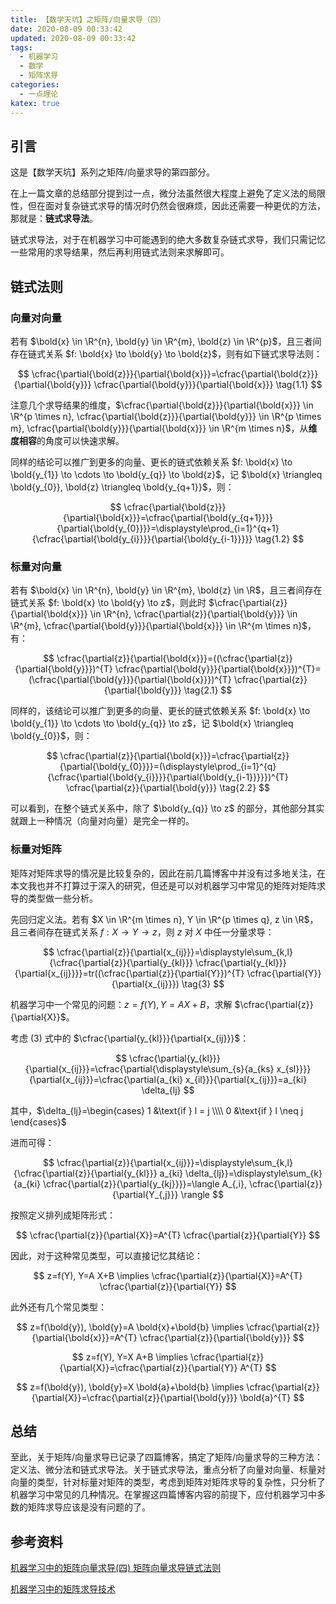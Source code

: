 ```yaml
---
title: 【数学天坑】之矩阵/向量求导（四）
date: 2020-08-09 00:33:42
updated: 2020-08-09 00:33:42
tags:
  - 机器学习
  - 数学
  - 矩阵求导
categories:
  - 一点理论
katex: true
---
```


## 引言

这是【数学天坑】系列之矩阵/向量求导的第四部分。

在上一篇文章的总结部分提到过一点，微分法虽然很大程度上避免了定义法的局限性，但在面对复杂链式求导的情况时仍然会很麻烦，因此还需要一种更优的方法，那就是：**链式求导法**。

链式求导法，对于在机器学习中可能遇到的绝大多数复杂链式求导，我们只需记忆一些常用的求导结果，然后再利用链式法则来求解即可。

<!-- more -->

## 链式法则

### 向量对向量

若有 $\bold{x} \in \R^{n}, \bold{y} \in \R^{m}, \bold{z} \in \R^{p}$，且三者间存在链式关系 $f: \bold{x} \to \bold{y} \to \bold{z}$，则有如下链式求导法则：

$$ \cfrac{\partial{\bold{z}}}{\partial{\bold{x}}}=\cfrac{\partial{\bold{z}}}{\partial{\bold{y}}} \cfrac{\partial{\bold{y}}}{\partial{\bold{x}}} \tag{1.1} $$

注意几个求导结果的维度，$\cfrac{\partial{\bold{z}}}{\partial{\bold{x}}} \in \R^{p \times n}, \cfrac{\partial{\bold{z}}}{\partial{\bold{y}}} \in \R^{p \times m}, \cfrac{\partial{\bold{y}}}{\partial{\bold{x}}} \in \R^{m \times n}$，从**维度相容**的角度可以快速求解。

同样的结论可以推广到更多的向量、更长的链式依赖关系 $f: \bold{x} \to \bold{y_{1}} \to \cdots \to \bold{y_{q}} \to \bold{z}$，记 $\bold{x} \triangleq \bold{y_{0}}, \bold{z} \triangleq \bold{y_{q+1}}$，则：

$$ \cfrac{\partial{\bold{z}}}{\partial{\bold{x}}}=\cfrac{\partial{\bold{y_{q+1}}}}{\partial{\bold{y_{0}}}}=\displaystyle\prod_{i=1}^{q+1}{\cfrac{\partial{\bold{y_{i}}}}{\partial{\bold{y_{i-1}}}}} \tag{1.2} $$

### 标量对向量

若有 $\bold{x} \in \R^{n}, \bold{y} \in \R^{m}, \bold{z} \in \R$，且三者间存在链式关系 $f: \bold{x} \to \bold{y} \to z$，则此时 $\cfrac{\partial{z}}{\partial{\bold{x}}} \in \R^{n}, \cfrac{\partial{z}}{\partial{\bold{y}}} \in \R^{m}, \cfrac{\partial{\bold{y}}}{\partial{\bold{x}}} \in \R^{m \times n}$，有：

$$ \cfrac{\partial{z}}{\partial{\bold{x}}}=((\cfrac{\partial{z}}{\partial{\bold{y}}})^{T} \cfrac{\partial{\bold{y}}}{\partial{\bold{x}}})^{T}=(\cfrac{\partial{\bold{y}}}{\partial{\bold{x}}})^{T} \cfrac{\partial{z}}{\partial{\bold{y}}} \tag{2.1} $$

同样的，该结论可以推广到更多的向量、更长的链式依赖关系 $f: \bold{x} \to \bold{y_{1}} \to \cdots \to \bold{y_{q}} \to z$，记 $\bold{x} \triangleq \bold{y_{0}}$，则：

$$ \cfrac{\partial{z}}{\partial{\bold{x}}}=\cfrac{\partial{z}}{\partial{\bold{y_{0}}}}=(\displaystyle\prod_{i=1}^{q}{\cfrac{\partial{\bold{y_{i}}}}{\partial{\bold{y_{i-1}}}}})^{T} \cfrac{\partial{z}}{\partial{\bold{y}}} \tag{2.2} $$

可以看到，在整个链式关系中，除了 $\bold{y_{q}} \to z$ 的部分，其他部分其实就跟上一种情况（向量对向量）是完全一样的。

### 标量对矩阵

矩阵对矩阵求导的情况是比较复杂的，因此在前几篇博客中并没有过多地关注，在本文我也并不打算过于深入的研究，但还是可以对机器学习中常见的矩阵对矩阵求导的类型做一些分析。

先回归定义法。若有 $X \in \R^{m \times n}, Y \in \R^{p \times q}, z \in \R$，且三者间存在链式关系 $f: X \to Y \to z$，则 $z$ 对 $X$ 中任一分量求导：

$$ \cfrac{\partial{z}}{\partial{x_{ij}}}=\displaystyle\sum_{k,l}{\cfrac{\partial{z}}{\partial{y_{kl}}} \cfrac{\partial{y_{kl}}}{\partial{x_{ij}}}}=tr((\cfrac{\partial{z}}{\partial{Y}})^{T} \cfrac{\partial{Y}}{\partial{x_{ij}}}) \tag{3} $$

机器学习中一个常见的问题：$z=f(Y), Y=A X+B$，求解 $\cfrac{\partial{z}}{\partial{X}}$。

考虑 $(3)$ 式中的 $\cfrac{\partial{y_{kl}}}{\partial{x_{ij}}}$：

$$ \cfrac{\partial{y_{kl}}}{\partial{x_{ij}}}=\cfrac{\partial{\displaystyle\sum_{s}{a_{ks} x_{sl}}}}{\partial{x_{ij}}}=\cfrac{\partial{a_{ki} x_{il}}}{\partial{x_{ij}}}=a_{ki} \delta_{lj} $$

其中，$\delta_{lj}=\begin{cases} 1 &\text{if } l = j \\\\ 0 &\text{if } l \neq j \end{cases}$

进而可得：

$$ \cfrac{\partial{z}}{\partial{x_{ij}}}=\displaystyle\sum_{k,l}{\cfrac{\partial{z}}{\partial{y_{kl}}} a_{ki} \delta_{lj}}=\displaystyle\sum_{k}{a_{ki} \cfrac{\partial{z}}{\partial{y_{kj}}}}=\langle A_{,i}, \cfrac{\partial{z}}{\partial{Y_{,j}}} \rangle $$

按照定义排列成矩阵形式：

$$ \cfrac{\partial{z}}{\partial{X}}=A^{T} \cfrac{\partial{z}}{\partial{Y}} $$

因此，对于这种常见类型，可以直接记忆其结论：

$$ z=f(Y), Y=A X+B \implies \cfrac{\partial{z}}{\partial{X}}=A^{T} \cfrac{\partial{z}}{\partial{Y}} $$

此外还有几个常见类型：

$$ z=f(\bold{y}), \bold{y}=A \bold{x}+\bold{b} \implies \cfrac{\partial{z}}{\partial{\bold{x}}}=A^{T} \cfrac{\partial{z}}{\partial{\bold{y}}} $$

$$ z=f(Y), Y=X A+B \implies \cfrac{\partial{z}}{\partial{X}}=\cfrac{\partial{z}}{\partial{Y}} A^{T} $$

$$ z=f(\bold{y}), \bold{y}=X \bold{a}+\bold{b} \implies \cfrac{\partial{z}}{\partial{X}}=\cfrac{\partial{z}}{\partial{\bold{y}}} \bold{a}^{T} $$

## 总结

至此，关于矩阵/向量求导已记录了四篇博客，搞定了矩阵/向量求导的三种方法：定义法、微分法和链式求导法。关于链式求导法，重点分析了向量对向量、标量对向量的类型，针对标量对矩阵的类型，考虑到矩阵对矩阵求导的复杂性，只分析了机器学习中常见的几种情况。在掌握这四篇博客内容的前提下，应付机器学习中多数的矩阵求导应该是没有问题的了。

## 参考资料

[机器学习中的矩阵向量求导(四) 矩阵向量求导链式法则](https://www.cnblogs.com/pinard/p/10825264.html)

[机器学习中的矩阵求导技术](https://zhuanlan.zhihu.com/p/46908990)

<!-- Q.E.D. -->